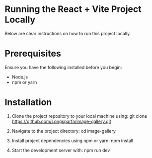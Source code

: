 # Running the React + Vite Project Locally

Below are clear instructions on how to run this project locally.

# Prerequisites

Ensure you have the following installed before you begin:

- Node.js
- npm or yarn

# Installation

1. Clone the project repository to your local machine using:
   git clone https://github.com/Longsparfa/image-gallery.git

2. Navigate to the project directory:
   cd image-gallery

3. Install project dependencies using npm or yarn:
   npm install

4. Start the development server with:
   npm run dev
